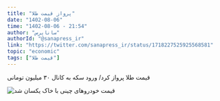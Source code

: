 ```yaml
---
title: "پرواز قیمت طلا"
date: "1402-08-06"
time: "1402-08-06 - 21:54"
author: "ساناپرس"
authorId: "@sanapress_ir"
link: "https://twitter.com/sanapress_ir/status/1718227525925568581"
topic: "economic"
tags: ["قیمت طلا"]
---
```


قیمت طلا پرواز کرد/ ورود سکه به کانال ۳۰ میلیون تومانی

![قیمت خودروهای چینی با خاک یکسان شد](/posts/economic/parvaze-gheymate-tala.jpg)
